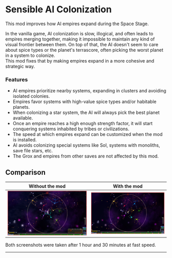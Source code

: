 # Sensible AI Colonization

This mod improves how AI empires expand during the Space Stage.

In the vanilla game, AI colonization is slow, illogical, and often leads to empires merging together, making it impossible to maintain any kind of visual frontier between them. On top of that, the AI doesn't seem to care about spice types or the planet's terrascore, often picking the worst planet in a system to colonize.  
This mod fixes that by making empires expand in a more cohesive and strategic way.

### Features

- AI empires prioritize nearby systems, expanding in clusters and avoiding isolated colonies.
- Empires favor systems with high-value spice types and/or habitable planets.
- When colonizing a star system, the AI will always pick the best planet available.
- Once an empire reaches a high enough strength factor, it will start conquering systems inhabited by tribes or civilizations.
- The speed at which empires expand can be customized when the mod is installed.
- AI avoids colonizing special systems like Sol, systems with monoliths, save file stars, etc.
- The Grox and empires from other saves are not affected by this mod.

## Comparison

| Without the mod | With the mod |
|------------------|--------------|
| ![Without the mod](images/VanillaExpansion.png) | ![With the mod](images/ModdedExpansion.png) |

Both screenshots were taken after 1 hour and 30 minutes at fast speed.

---
